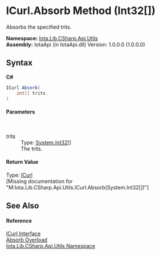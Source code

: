 # ICurl.Absorb Method (Int32[])
 

Absorbs the specified trits.

**Namespace:**&nbsp;<a href="N_Iota_Lib_CSharp_Api_Utils">Iota.Lib.CSharp.Api.Utils</a><br />**Assembly:**&nbsp;IotaApi (in IotaApi.dll) Version: 1.0.0.0 (1.0.0.0)

## Syntax

**C#**<br />
``` C#
ICurl Absorb(
	int[] trits
)
```


#### Parameters
&nbsp;<dl><dt>trits</dt><dd>Type: <a href="http://msdn2.microsoft.com/en-us/library/td2s409d" target="_blank">System.Int32</a>[]<br />The trits.</dd></dl>

#### Return Value
Type: <a href="T_Iota_Lib_CSharp_Api_Utils_ICurl">ICurl</a><br />\[Missing <returns> documentation for "M:Iota.Lib.CSharp.Api.Utils.ICurl.Absorb(System.Int32[])"\]

## See Also


#### Reference
<a href="T_Iota_Lib_CSharp_Api_Utils_ICurl">ICurl Interface</a><br /><a href="Overload_Iota_Lib_CSharp_Api_Utils_ICurl_Absorb">Absorb Overload</a><br /><a href="N_Iota_Lib_CSharp_Api_Utils">Iota.Lib.CSharp.Api.Utils Namespace</a><br />